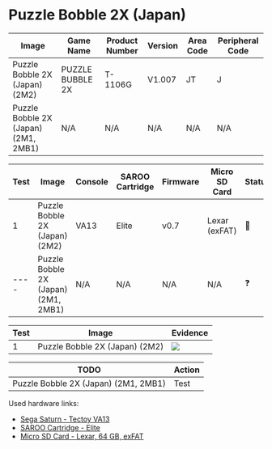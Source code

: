 # Puzzle Bobble 2X (Japan)

| Image                                | Game Name        | Product Number | Version | Area Code | Peripheral Code |
| ------------------------------------ | ---------------- | -------------- | ------- | --------- | --------------- |
| Puzzle Bobble 2X (Japan) (2M2)       | PUZZLE BUBBLE 2X | T-1106G        | V1.007  | JT        | J               |
| Puzzle Bobble 2X (Japan) (2M1, 2MB1) | N/A              | N/A            | N/A     | N/A       | N/A             |

| Test | Image                                | Console | SAROO Cartridge | Firmware | Micro SD Card | Status     | Time Played |
| ---- | ------------------------------------ | ------- | --------------- | -------- | ------------- | ---------- | ----------- |
| 1    | Puzzle Bobble 2X (Japan) (2M2)       | VA13    | Elite           | v0.7     | Lexar (exFAT) | :100:      | 29 minutes  |
| ---- | Puzzle Bobble 2X (Japan) (2M1, 2MB1) | N/A     | N/A             | N/A      | N/A           | :question: | N/A         |

| Test | Image                          | Evidence                                                                                         |
| ---- | ------------------------------ | ------------------------------------------------------------------------------------------------ |
| 1    | Puzzle Bobble 2X (Japan) (2M2) | [![](https://img.youtube.com/vi/akFKMECabEY/0.jpg)](https://www.youtube.com/watch?v=akFKMECabEY) |

| TODO                                 | Action |
| ------------------------------------ | ------ |
| Puzzle Bobble 2X (Japan) (2M1, 2MB1) | Test   |

Used hardware links:

- [Sega Saturn - Tectoy VA13](../../../../Info/Consoles/VA13/README.md)
- [SAROO Cartridge - Elite](../../../../Info/Cartridges/GuangzhouSanStarOnlineShop/1.6/README.md)
- [Micro SD Card - Lexar, 64 GB, exFAT](../../../../Info/SdCards/Lexar/64GB/exfat/README.md)

